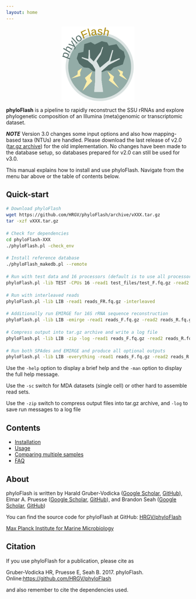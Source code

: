 ```yaml
---
layout: home
---
```


<img src="phyloFlash_logo.png" alt="phyloFlash logo" style="width: 200px; display: block; margin-left: auto; margin-right:auto;"/>

**phyloFlash** is a pipeline to rapidly reconstruct the SSU rRNAs and explore phylogenetic composition of an Illumina (meta)genomic or transcriptomic dataset.

***NOTE*** Version 3.0 changes some input options and also how mapping-based taxa (NTUs) are handled. Please download the last release of v2.0 ([tar.gz archive](https://github.com/HRGV/phyloFlash/archive/v2.0-beta6.tar.gz)) for the old implementation. No changes have been made to the database setup, so databases prepared for v2.0 can still be used for v3.0.

This manual explains how to install and use phyloFlash. Navigate from the menu bar above or the table of contents below.

## Quick-start

```bash
# Download phyloFlash
wget https://github.com/HRGV/phyloFlash/archive/vXXX.tar.gz  
tar -xzf vXXX.tar.gz

# Check for dependencies
cd phyloFlash-XXX
./phyloFlash.pl -check_env

# Install reference database
./phyloFlash_makedb.pl --remote

# Run with test data and 16 processors (default is to use all processors available)
phyloFlash.pl -lib TEST -CPUs 16 -read1 test_files/test_F.fq.gz -read2 test_files/test_R.fq.gz

# Run with interleaved reads
phyloFlash.pl -lib LIB -read1 reads_FR.fq.gz -interleaved

# Additionally run EMIRGE for 16S rRNA sequence reconstruction
phyloFlash.pl -lib LIB -emirge -read1 reads_F.fq.gz -read2 reads_R.fq.gz

# Compress output into tar.gz archive and write a log file
phyloFlash.pl -lib LIB -zip -log -read1 reads_F.fq.gz -read2 reads_R.fq.gz

# Run both SPAdes and EMIRGE and produce all optional outputs
phyloFlash.pl -lib LIB -everything -read1 reads_F.fq.gz -read2 reads_R.fq.gz
```

Use the `-help` option to display a brief help and the `-man` option to display the full help message.

Use the `-sc` switch for MDA datasets (single cell) or other hard to assemble read sets.

Use the `-zip` switch to compress output files into tar.gz archive, and `-log` to save run messages to a log file

## Contents

 - [Installation](install.md)
 - [Usage](usage.md)
 - [Comparing multiple samples](multiple-samples.md)
 - [FAQ](FAQ.md)

## About

phyloFlash is written by Harald Gruber-Vodicka ([Google Scholar](https://scholar.google.de/citations?user=imYEnqMAAAAJ&hl=en&oi=ao), [GitHub](https://github.com/HRGV)), Elmar A. Pruesse ([Google Scholar](https://scholar.google.de/citations?user=F-yGwRIAAAAJ&hl=en&oi=ao), [GitHub](https://github.com/epruesse)), and Brandon Seah ([Google Scholar](https://scholar.google.de/citations?user=3l8G5BwAAAAJ&hl=en&oi=ao), [GitHub](https://github.com/kbseah))

You can find the source code for phyloFlash at GitHub:
[HRGV/phyloFlash](https://github.com/HRGV/phyloFlash/)

[Max Planck Institute for Marine Microbiology](http://www.mpi-bremen.de/)

## Citation

If you use phyloFlash for a publication, please cite as

Gruber-Vodicka HR, Pruesse E, Seah B. 2017. phyloFlash. Online:https://github.com/HRGV/phyloFlash

and also remember to cite the dependencies used.

